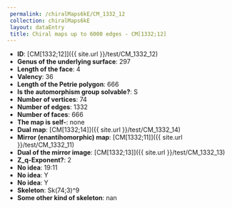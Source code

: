 ```yaml
--- 
 permalink: /chiralMaps6kE/CM_1332_12 
 collection: chiralMaps6kE
 layout: dataEntry
 title: Chiral maps up to 6000 edges - CM[1332;12]
---
```


- **ID**: [CM[1332;12]]({{ site.url }}/test/CM_1332_12)
- **Genus of the underlying surface**: 297
- **Length of the face**: 4
- **Valency**: 36
- **Length of the Petrie polygon**: 666
- **Is the automorphism group solvable?**: S
- **Number of vertices**: 74
- **Number of edges**: 1332
- **Number of faces**: 666
- **The map is self-**: none
- **Dual map**: [CM[1332;14]]({{ site.url }}/test/CM_1332_14)
- **Mirror (enantihomorphic) map**: [CM[1332;11]]({{ site.url }}/test/CM_1332_11)
- **Dual of the mirror image**: [CM[1332;13]]({{ site.url }}/test/CM_1332_13)
- **Z_q-Exponent?**: 2
- **No idea**:  19:11
- **No idea**: Y
- **No idea**: Y
- **Skeleton**: Sk(74;3)^9
- **Some other kind of skeleton**: nan
